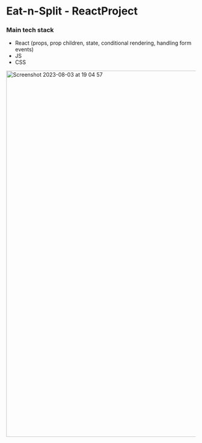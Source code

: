 # Eat-n-Split - ReactProject

### Main tech stack

- React (props, prop children, state, conditional rendering, handling form events)
- JS
- CSS

<img width="971" alt="Screenshot 2023-08-03 at 19 04 57" src="https://github.com/StasMasevych/EatAndSplit-ReactProject/assets/109438310/e80f4b5f-2846-43b0-9a9f-02a4d15318a7">
